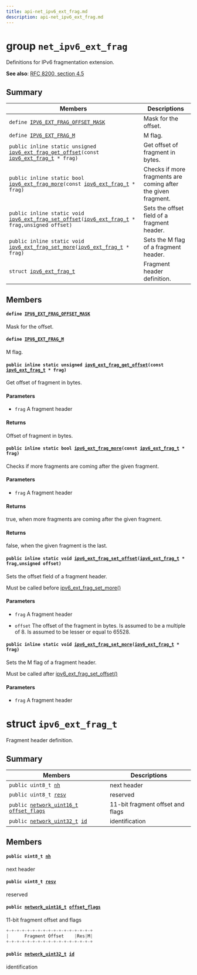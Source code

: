 ```yaml
---
title: api-net_ipv6_ext_frag.md
description: api-net_ipv6_ext_frag.md
---
```

# group `net_ipv6_ext_frag` 

Definitions for IPv6 fragmentation extension.

**See also**: [RFC 8200, section 4.5](https://tools.ietf.org/html/rfc8200#section-4.5)

## Summary

 Members                        | Descriptions                                
--------------------------------|---------------------------------------------
`define `[`IPV6_EXT_FRAG_OFFSET_MASK`](#group__net__ipv6__ext__frag_1gaeb288f0fe0ba923d5ee18fd08a4cde44)            | Mask for the offset.
`define `[`IPV6_EXT_FRAG_M`](#group__net__ipv6__ext__frag_1ga0bd6488920e4edf2a30af5b3fd01f147)            | M flag.
`public inline static unsigned `[`ipv6_ext_frag_get_offset`](#group__net__ipv6__ext__frag_1ga3cc9b03be2c78d3e96c821cf39affdf0)`(const `[`ipv6_ext_frag_t`](./doc/starlight-docs/src/content/docs/apidoc/api-net_ipv6_ext_frag.md#structipv6__ext__frag__t)` * frag)`            | Get offset of fragment in bytes.
`public inline static bool `[`ipv6_ext_frag_more`](#group__net__ipv6__ext__frag_1ga9174f95ee2a6312b9eeb174d9a3d21e1)`(const `[`ipv6_ext_frag_t`](./doc/starlight-docs/src/content/docs/apidoc/api-net_ipv6_ext_frag.md#structipv6__ext__frag__t)` * frag)`            | Checks if more fragments are coming after the given fragment.
`public inline static void `[`ipv6_ext_frag_set_offset`](#group__net__ipv6__ext__frag_1ga0f9f9350c17df89ded9cd5a0c1b31395)`(`[`ipv6_ext_frag_t`](./doc/starlight-docs/src/content/docs/apidoc/api-net_ipv6_ext_frag.md#structipv6__ext__frag__t)` * frag,unsigned offset)`            | Sets the offset field of a fragment header.
`public inline static void `[`ipv6_ext_frag_set_more`](#group__net__ipv6__ext__frag_1gabc26de0d3470feb99e6c92366ff4ff20)`(`[`ipv6_ext_frag_t`](./doc/starlight-docs/src/content/docs/apidoc/api-net_ipv6_ext_frag.md#structipv6__ext__frag__t)` * frag)`            | Sets the M flag of a fragment header.
`struct `[`ipv6_ext_frag_t`](#structipv6__ext__frag__t) | Fragment header definition.

## Members

#### `define `[`IPV6_EXT_FRAG_OFFSET_MASK`](#group__net__ipv6__ext__frag_1gaeb288f0fe0ba923d5ee18fd08a4cde44) 

Mask for the offset.

#### `define `[`IPV6_EXT_FRAG_M`](#group__net__ipv6__ext__frag_1ga0bd6488920e4edf2a30af5b3fd01f147) 

M flag.

#### `public inline static unsigned `[`ipv6_ext_frag_get_offset`](#group__net__ipv6__ext__frag_1ga3cc9b03be2c78d3e96c821cf39affdf0)`(const `[`ipv6_ext_frag_t`](./doc/starlight-docs/src/content/docs/apidoc/api-net_ipv6_ext_frag.md#structipv6__ext__frag__t)` * frag)` 

Get offset of fragment in bytes.

#### Parameters
* `frag` A fragment header

#### Returns
Offset of fragment in bytes.

#### `public inline static bool `[`ipv6_ext_frag_more`](#group__net__ipv6__ext__frag_1ga9174f95ee2a6312b9eeb174d9a3d21e1)`(const `[`ipv6_ext_frag_t`](./doc/starlight-docs/src/content/docs/apidoc/api-net_ipv6_ext_frag.md#structipv6__ext__frag__t)` * frag)` 

Checks if more fragments are coming after the given fragment.

#### Parameters
* `frag` A fragment header

#### Returns
true, when more fragments are coming after the given fragment. 

#### Returns
false, when the given fragment is the last.

#### `public inline static void `[`ipv6_ext_frag_set_offset`](#group__net__ipv6__ext__frag_1ga0f9f9350c17df89ded9cd5a0c1b31395)`(`[`ipv6_ext_frag_t`](./doc/starlight-docs/src/content/docs/apidoc/api-net_ipv6_ext_frag.md#structipv6__ext__frag__t)` * frag,unsigned offset)` 

Sets the offset field of a fragment header.

Must be called before [ipv6_ext_frag_set_more()](./doc/starlight-docs/src/content/docs/apidoc/api-undefined.md#group__net__ipv6__ext__frag_1gabc26de0d3470feb99e6c92366ff4ff20)

#### Parameters
* `frag` A fragment header 

* `offset` The offset of the fragment in bytes. Is assumed to be a multiple of 8. Is assumed to be lesser or equal to 65528.

#### `public inline static void `[`ipv6_ext_frag_set_more`](#group__net__ipv6__ext__frag_1gabc26de0d3470feb99e6c92366ff4ff20)`(`[`ipv6_ext_frag_t`](./doc/starlight-docs/src/content/docs/apidoc/api-net_ipv6_ext_frag.md#structipv6__ext__frag__t)` * frag)` 

Sets the M flag of a fragment header.

Must be called after [ipv6_ext_frag_set_offset()](./doc/starlight-docs/src/content/docs/apidoc/api-undefined.md#group__net__ipv6__ext__frag_1ga0f9f9350c17df89ded9cd5a0c1b31395)

#### Parameters
* `frag` A fragment header

# struct `ipv6_ext_frag_t` 

Fragment header definition.

## Summary

 Members                        | Descriptions                                
--------------------------------|---------------------------------------------
`public uint8_t `[`nh`](#structipv6__ext__frag__t_1ac0e8d1388e84aefe8d38a87b32855ee4) | next header
`public uint8_t `[`resv`](#structipv6__ext__frag__t_1aa2a1510c2bec47723b23eeddbb6debf5) | reserved
`public `[`network_uint16_t`](./doc/starlight-docs/src/content/docs/apidoc/api-undefined.md#byteorder_8h_1a639ad79c8926cb896d5a8f12b14d49e3)` `[`offset_flags`](#structipv6__ext__frag__t_1a17bd98a3a089f6e9b82978068e0d987b) | 11-bit fragment offset and flags
`public `[`network_uint32_t`](./doc/starlight-docs/src/content/docs/apidoc/api-undefined.md#byteorder_8h_1a041efbda03b04a2f6866cf12dde1efea)` `[`id`](#structipv6__ext__frag__t_1a3ecd9fffa5dba1dd68d718d88d1a41df) | identification

## Members

#### `public uint8_t `[`nh`](#structipv6__ext__frag__t_1ac0e8d1388e84aefe8d38a87b32855ee4) 

next header

#### `public uint8_t `[`resv`](#structipv6__ext__frag__t_1aa2a1510c2bec47723b23eeddbb6debf5) 

reserved

#### `public `[`network_uint16_t`](./doc/starlight-docs/src/content/docs/apidoc/api-undefined.md#byteorder_8h_1a639ad79c8926cb896d5a8f12b14d49e3)` `[`offset_flags`](#structipv6__ext__frag__t_1a17bd98a3a089f6e9b82978068e0d987b) 

11-bit fragment offset and flags

```cpp
+-+-+-+-+-+-+-+-+-+-+-+-+-+-+-+-+
|      Fragment Offset    |Res|M|
+-+-+-+-+-+-+-+-+-+-+-+-+-+-+-+-+
```

#### `public `[`network_uint32_t`](./doc/starlight-docs/src/content/docs/apidoc/api-undefined.md#byteorder_8h_1a041efbda03b04a2f6866cf12dde1efea)` `[`id`](#structipv6__ext__frag__t_1a3ecd9fffa5dba1dd68d718d88d1a41df) 

identification

